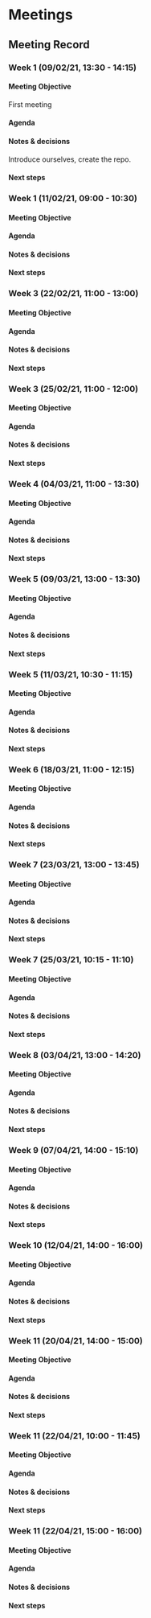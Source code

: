 # Meetings

## Meeting Record

### Week 1 (09/02/21, 13:30 - 14:15)

#### Meeting Objective

First meeting

#### Agenda


#### Notes & decisions

Introduce ourselves, create the repo.

#### Next steps



### Week 1 (11/02/21, 09:00 - 10:30)

#### Meeting Objective

#### Agenda

#### Notes & decisions

#### Next steps



### Week 3 (22/02/21, 11:00 - 13:00)

#### Meeting Objective

#### Agenda

#### Notes & decisions

#### Next steps



### Week 3 (25/02/21, 11:00 - 12:00)

#### Meeting Objective

#### Agenda

#### Notes & decisions

#### Next steps



### Week 4 (04/03/21, 11:00 - 13:30)

#### Meeting Objective

#### Agenda

#### Notes & decisions

#### Next steps



### Week 5 (09/03/21, 13:00 - 13:30)

#### Meeting Objective

#### Agenda

#### Notes & decisions

#### Next steps



### Week 5 (11/03/21, 10:30 - 11:15)

#### Meeting Objective

#### Agenda

#### Notes & decisions

#### Next steps



### Week 6 (18/03/21, 11:00 - 12:15)

#### Meeting Objective

#### Agenda

#### Notes & decisions

#### Next steps



### Week 7 (23/03/21, 13:00 - 13:45)

#### Meeting Objective

#### Agenda

#### Notes & decisions

#### Next steps



### Week 7 (25/03/21, 10:15 - 11:10)

#### Meeting Objective

#### Agenda

#### Notes & decisions

#### Next steps



### Week 8 (03/04/21, 13:00 - 14:20)

#### Meeting Objective

#### Agenda

#### Notes & decisions

#### Next steps



### Week 9 (07/04/21, 14:00 - 15:10)

#### Meeting Objective

#### Agenda

#### Notes & decisions

#### Next steps



### Week 10 (12/04/21, 14:00 - 16:00)

#### Meeting Objective

#### Agenda

#### Notes & decisions

#### Next steps



### Week 11 (20/04/21, 14:00 - 15:00)

#### Meeting Objective

#### Agenda

#### Notes & decisions

#### Next steps



### Week 11 (22/04/21, 10:00 - 11:45)

#### Meeting Objective

#### Agenda

#### Notes & decisions

#### Next steps



### Week 11 (22/04/21, 15:00 - 16:00)

#### Meeting Objective

#### Agenda

#### Notes & decisions

#### Next steps
